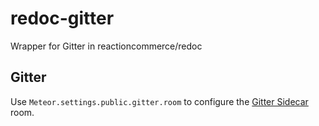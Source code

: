 # redoc-gitter
Wrapper for Gitter in reactioncommerce/redoc

## Gitter
Use `Meteor.settings.public.gitter.room` to configure the [Gitter Sidecar](https://sidecar.gitter.im/) room.
